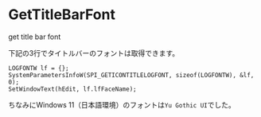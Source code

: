 # GetTitleBarFont
get title bar font

下記の3行でタイトルバーのフォントは取得できます。

```
LOGFONTW lf = {};
SystemParametersInfoW(SPI_GETICONTITLELOGFONT, sizeof(LOGFONTW), &lf, 0);
SetWindowText(hEdit, lf.lfFaceName);
```

ちなみにWindows 11（日本語環境）のフォントは`Yu Gothic UI`でした。
